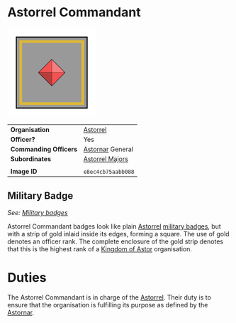 # Astorrel Commandant

<img src="https://raw.githubusercontent.com/jesskelsall/astarus-images/main/symbols/e8ec4cb75aabb088.png" height="200" />

|||
| --- | --- |
| **Organisation** | [Astorrel](../astorrel.md) | rank.2
| **Officer?** | Yes |
| **Commanding Officers** | [Astornar](../../astornar.md) General |
| **Subordinates** | [Astorrel Majors](astorrel-major.md) |
|||
| **Image ID** | `e8ec4cb75aabb088` |

## Military Badge

*See: [Military badges](../../../../civilisations/kingdom-of-astor/military-badges.md)*

Astorrel Commandant badges look like plain [Astorrel](../astorrel.md) [military badges](../../../../civilisations/kingdom-of-astor/military-badges.md), but with a strip of gold inlaid inside its edges, forming a square. The use of gold denotes an officer rank. The complete enclosure of the gold strip denotes that this is the highest rank of a [Kingdom of Astor](../../../../civilisations/kingdom-of-astor/kingdom-of-astor.md) organisation.

# Duties

The Astorrel Commandant is in charge of the [Astorrel](../astorrel.md). Their duty is to ensure that the organisation is fulfilling its purpose as defined by the [Astornar](../../astornar.md).
